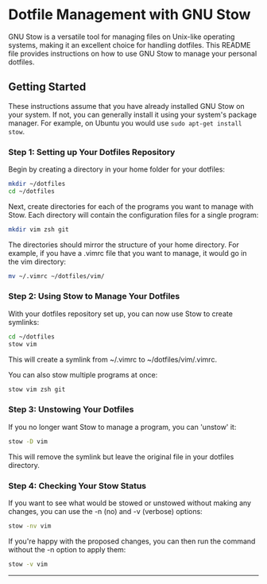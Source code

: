 # Dotfile Management with GNU Stow

GNU Stow is a versatile tool for managing files on Unix-like operating systems, making it an excellent choice for handling dotfiles. This README file provides instructions on how to use GNU Stow to manage your personal dotfiles.

## Getting Started

These instructions assume that you have already installed GNU Stow on your system. If not, you can generally install it using your system's package manager. For example, on Ubuntu you would use `sudo apt-get install stow`.

### Step 1: Setting up Your Dotfiles Repository

Begin by creating a directory in your home folder for your dotfiles:

```sh
mkdir ~/dotfiles
cd ~/dotfiles
```

Next, create directories for each of the programs you want to manage with Stow. Each directory will contain the configuration files for a single program:

```sh
mkdir vim zsh git
```

The directories should mirror the structure of your home directory. For example, if you have a .vimrc file that you want to manage, it would go in the vim directory:

```sh
mv ~/.vimrc ~/dotfiles/vim/
```

### Step 2: Using Stow to Manage Your Dotfiles

With your dotfiles repository set up, you can now use Stow to create symlinks:

```sh
cd ~/dotfiles
stow vim
```

This will create a symlink from ~/.vimrc to ~/dotfiles/vim/.vimrc.

You can also stow multiple programs at once:

```sh
stow vim zsh git
```

### Step 3: Unstowing Your Dotfiles

If you no longer want Stow to manage a program, you can 'unstow' it:

```sh
stow -D vim
```

This will remove the symlink but leave the original file in your dotfiles directory.


### Step 4: Checking Your Stow Status

If you want to see what would be stowed or unstowed without making any changes, you can use the -n (no) and -v (verbose) options:

```sh
stow -nv vim
```

If you're happy with the proposed changes, you can then run the command without the -n option to apply them:

```sh
stow -v vim
```

---